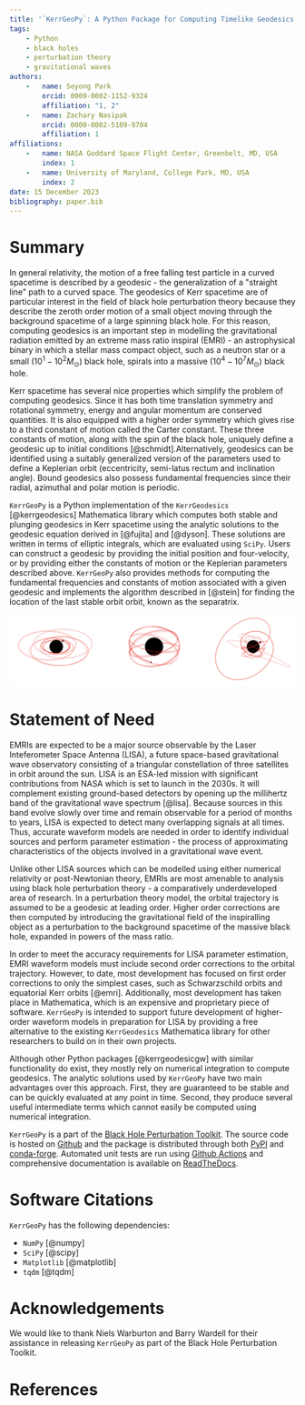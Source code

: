 ```yaml
---
title: '`KerrGeoPy`: A Python Package for Computing Timelike Geodesics in Kerr Spacetime'
tags:
    - Python
    - black holes 
    - perturbation theory
    - gravitational waves
authors:
    -   name: Seyong Park
        orcid: 0009-0002-1152-9324
        affiliation: "1, 2"
    -   name: Zachary Nasipak
        orcid: 0000-0002-5109-9704
        affiliation: 1
affiliations:
    -   name: NASA Goddard Space Flight Center, Greenbelt, MD, USA
        index: 1
    -   name: University of Maryland, College Park, MD, USA
        index: 2
date: 15 December 2023
bibliography: paper.bib
---
```


# Summary

In general relativity, the motion of a free falling test particle in a curved spacetime is 
described by a geodesic - the generalization of a "straight line" path to a curved space. 
The geodesics of Kerr spacetime are of particular interest in the field of black 
hole perturbation theory because they describe the zeroth order motion of a small object 
moving through the background spacetime of a large spinning black hole. For this reason, computing
geodesics is an important step in modelling the gravitational radiation emitted by an
extreme mass ratio inspiral (EMRI) - an astrophysical binary in which a stellar mass
compact object, such as a neutron star or a small ($10^1 - 10^2 M_\odot$) black hole, 
spirals into a massive ($10^4 - 10^7 M_\odot$) black hole.

Kerr spacetime has several nice properties which simplify the problem of computing geodesics. Since 
it has both time translation symmetry and rotational symmetry, energy and angular momentum are conserved quantities. It is also
equipped with a higher order symmetry which gives rise to a third constant of motion called the Carter
constant. These three constants of motion, along with the spin of the black hole, uniquely define a geodesic up to 
initial conditions [@schmidt].Alternatively, geodesics can be identified using a suitably generalized 
version of the parameters used to define a Keplerian orbit (eccentricity, semi-latus rectum and inclination angle). 
Bound geodesics also possess fundamental frequencies since their radial, azimuthal and polar motion is periodic.

`KerrGeoPy` is a Python implementation of the `KerrGeodesics` [@kerrgeodesics] Mathematica library 
which computes both stable and plunging geodesics in Kerr spacetime using the 
analytic solutions to the geodesic equation derived in [@fujita] and 
[@dyson]. These solutions are written in terms of elliptic integrals, which are 
evaluated using `SciPy`. Users can construct a geodesic by providing the initial position and
four-velocity, or by providing either the constants of motion or the Keplerian parameters described above. 
`KerrGeoPy` also provides methods for computing the fundamental frequencies 
and constants of motion associated with a given geodesic and implements the algorithm described 
in [@stein] for finding the location of the last stable orbit orbit, known as the separatrix.

![Example of an equatorial (left), spherical (center) and generic (right) orbit computed by `KerrGeoPy`](orbits.png)


# Statement of Need

EMRIs are expected to be a major source observable by the Laser Inteferometer Space 
Antenna (LISA), a future space-based gravitational wave observatory consisting of a triangular 
constellation of three satellites in orbit around the sun. LISA is an ESA-led mission 
with significant contributions from NASA which is set to launch in the 2030s. It will
complement existing ground-based detectors by opening up the millihertz band of the 
gravitational wave spectrum [@lisa]. Because sources in this band evolve slowly over time and remain observable 
for a period of months to years, LISA is expected to detect many overlapping signals at all times. 
Thus, accurate waveform models are needed in order to identify individual sources and 
perform parameter estimation - the process of approximating characteristics of the objects 
involved in a gravitational wave event.

Unlike other LISA sources which can be modelled using either
numerical relativity or post-Newtonian theory, EMRIs are most amenable to analysis
using black hole perturbation theory - a comparatively underdeveloped area of research. 
In a perturbation theory model, the orbital trajectory is assumed to be a geodesic at 
leading order. Higher order corrections are then computed by introducing the gravitational 
field of the inspiralling object as a perturbation to the background spacetime of the massive black hole, 
expanded in powers of the mass ratio.

In order to meet the accuracy requirements for LISA parameter estimation, EMRI waveform 
models must include second order corrections to the orbital trajectory. However, to date, 
most development has focused on first order corrections to only the simplest cases, 
such as Schwarzschild orbits and equatorial Kerr orbits [@emri]. Additionally, most development 
has taken place in Mathematica, which is an expensive and proprietary piece of software. `KerrGeoPy` is 
intended to support future development of higher-order waveform models in preparation for
LISA by providing a free alternative to the existing `KerrGeodesics` Mathematica library for other
researchers to build on in their own projects.

Although other Python packages [@kerrgeodesicgw] with similar functionality do exist, they mostly rely on numerical 
integration to compute geodesics. The analytic solutions used by `KerrGeoPy` have two main advantages
over this approach. First, they are guaranteed to be stable and can be quickly evaluated at
any point in time. Second, they produce several useful intermediate terms which cannot easily be
computed using numerical integration.

`KerrGeoPy` is a part of the [Black Hole Perturbation Toolkit](https://bhptoolkit.org). The source code
is hosted on [Github](https://github.com/BlackHolePerturbationToolkit/KerrGeoPy) and the package is
distributed through both [PyPI](https://pypi.org/project/kerrgeopy/) and [conda-forge](https://anaconda.org/conda-forge/kerrgeopy).
Automated unit tests are run using [Github Actions](https://github.com/BlackHolePerturbationToolkit/KerrGeoPy/actions/workflows/tests.yml) and
comprehensive documentation is available on [ReadTheDocs](https://kerrgeopy.readthedocs.io/).

# Software Citations

`KerrGeoPy` has the following dependencies:

- `NumPy` [@numpy]
- `SciPy` [@scipy]
- `Matplotlib` [@matplotlib]
- `tqdm` [@tqdm]

# Acknowledgements

We would like to thank Niels Warburton and Barry Wardell for their assistance in releasing 
`KerrGeoPy` as part of the Black Hole Perturbation Toolkit.

# References
